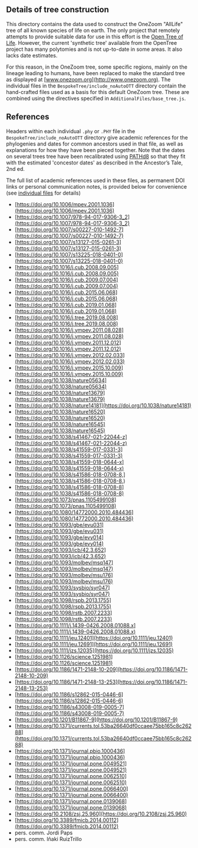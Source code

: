 ## Details of tree construction

This directory contains the data used to construct the OneZoom "AllLife" tree of all known species of life on earth. The only project that remotely attempts to provide suitable data for use in this effort is the [Open Tree of Life](https://tree.opentreeoflife.org). However, the current 'synthetic tree' available from the OpenTree project has many polytomies and is not up-to-date in some areas. It also lacks date estimates.

For this reason, in the OneZoom tree, some specific regions, mainly on the lineage leading to humans, have been replaced to make the standard tree as displayed at [www.onezoom.org](http://www.onezoom.org). The individual files in the `BespokeTree/include_noAutoOTT` directory contain the hand-crafted files used as a basis for this default OneZoom tree. These are combined using the directives specified in `AdditionalFiles/base_tree.js`.

## References

Headers within each individual `.phy` or `.PHY` file in the `BespokeTree/include_noAutoOTT` directory give academic references for the phylogenies and dates for common ancestors used in that file, as well as explanations for how they have been pieced together. Note that the dates on several trees tree have been recalibrated using [PATHd8](http://www2.math.su.se/PATHd8/) so that they fit with the estimated 'concestor dates' as described in the Ancestor’s Tale, 2nd ed.

The full list of academic references used in these files, as permanent DOI links or personal communication notes, is provided below for convenience (see [individual files](BespokeTree/include_noAutoOTT) for details)

<!-- Note that the text below was obtained by

perl -ne 'print "* [$1]($1)\n" if m|(https://doi[^\s\)\]]+)|g' include_noAutoOTT/* | sort | uniq
perl -ne 'print "* $1\n" if m|(pers.\s+comm.\s+\S+\s+\S+)|g' include_noAutoOTT/*

 -->
 
* [https://doi.org/10.1006/mpev.2001.1036](https://doi.org/10.1006/mpev.2001.1036)
* [https://doi.org/10.1007/978-94-017-9306-3_2](https://doi.org/10.1007/978-94-017-9306-3_2)
* [https://doi.org/10.1007/s00227-010-1492-7](https://doi.org/10.1007/s00227-010-1492-7)
* [https://doi.org/10.1007/s13127-015-0261-3](https://doi.org/10.1007/s13127-015-0261-3)
* [https://doi.org/10.1007/s13225-018-0401-0](https://doi.org/10.1007/s13225-018-0401-0)
* [https://doi.org/10.1016/j.cub.2008.09.005](https://doi.org/10.1016/j.cub.2008.09.005)
* [https://doi.org/10.1016/j.cub.2009.07.004](https://doi.org/10.1016/j.cub.2009.07.004)
* [https://doi.org/10.1016/j.cub.2015.06.068](https://doi.org/10.1016/j.cub.2015.06.068)
* [https://doi.org/10.1016/j.cub.2019.01.068](https://doi.org/10.1016/j.cub.2019.01.068)
* [https://doi.org/10.1016/j.tree.2019.08.008](https://doi.org/10.1016/j.tree.2019.08.008)
* [https://doi.org/10.1016/j.ympev.2011.08.028](https://doi.org/10.1016/j.ympev.2011.08.028)
* [https://doi.org/10.1016/j.ympev.2011.12.012](https://doi.org/10.1016/j.ympev.2011.12.012)
* [https://doi.org/10.1016/j.ympev.2012.02.033](https://doi.org/10.1016/j.ympev.2012.02.033)
* [https://doi.org/10.1016/j.ympev.2015.10.009](https://doi.org/10.1016/j.ympev.2015.10.009)
* [https://doi.org/10.1038/nature05634](https://doi.org/10.1038/nature05634)
* [https://doi.org/10.1038/nature13679](https://doi.org/10.1038/nature13679)
* [https://doi.org/10.1038/nature14181](https://doi.org/10.1038/nature14181)
* [https://doi.org/10.1038/nature16520](https://doi.org/10.1038/nature16520)
* [https://doi.org/10.1038/nature16545](https://doi.org/10.1038/nature16545)
* [https://doi.org/10.1038/s41467-021-22044-z](https://doi.org/10.1038/s41467-021-22044-z)
* [https://doi.org/10.1038/s41559-017-0331-3](https://doi.org/10.1038/s41559-017-0331-3)
* [https://doi.org/10.1038/s41559-018-0644-x](https://doi.org/10.1038/s41559-018-0644-x)
* [https://doi.org/10.1038/s41586-018-0708-8,](https://doi.org/10.1038/s41586-018-0708-8,)
* [https://doi.org/10.1038/s41586-018-0708-8](https://doi.org/10.1038/s41586-018-0708-8)
* [https://doi.org/10.1073/pnas.1105499108](https://doi.org/10.1073/pnas.1105499108)
* [https://doi.org/10.1080/14772000.2010.484436](https://doi.org/10.1080/14772000.2010.484436)
* [https://doi.org/10.1093/gbe/evu031](https://doi.org/10.1093/gbe/evu031)
* [https://doi.org/10.1093/gbe/evy014](https://doi.org/10.1093/gbe/evy014)
* [https://doi.org/10.1093/icb/42.3.652](https://doi.org/10.1093/icb/42.3.652)
* [https://doi.org/10.1093/molbev/msq147](https://doi.org/10.1093/molbev/msq147)
* [https://doi.org/10.1093/molbev/msu176](https://doi.org/10.1093/molbev/msu176)
* [https://doi.org/10.1093/sysbio/syr047](https://doi.org/10.1093/sysbio/syr047)
* [https://doi.org/10.1098/rspb.2013.1755](https://doi.org/10.1098/rspb.2013.1755)
* [https://doi.org/10.1098/rstb.2007.2233](https://doi.org/10.1098/rstb.2007.2233)
* [https://doi.org/10.1111/j.1439-0426.2008.01088.x](https://doi.org/10.1111/j.1439-0426.2008.01088.x)
* [https://doi.org/10.1111/jeu.12401](https://doi.org/10.1111/jeu.12401)
* [https://doi.org/10.1111/jeu.12691](https://doi.org/10.1111/jeu.12691)
* [https://doi.org/10.1111/jzs.12035](https://doi.org/10.1111/jzs.12035)
* [https://doi.org/10.1126/science.1251981](https://doi.org/10.1126/science.1251981)
* [https://doi.org/10.1186/1471-2148-10-209](https://doi.org/10.1186/1471-2148-10-209)
* [https://doi.org/10.1186/1471-2148-13-253](https://doi.org/10.1186/1471-2148-13-253)
* [https://doi.org/10.1186/s12862-015-0446-6](https://doi.org/10.1186/s12862-015-0446-6)
* [https://doi.org/10.1186/s43008-019-0005-7](https://doi.org/10.1186/s43008-019-0005-7)
* [https://doi.org/10.1201/B11867-9](https://doi.org/10.1201/B11867-9)
* [https://doi.org/10.1371/currents.tol.53ba26640df0ccaee75bb165c8c26288](https://doi.org/10.1371/currents.tol.53ba26640df0ccaee75bb165c8c26288)
* [https://doi.org/10.1371/journal.pbio.1000436](https://doi.org/10.1371/journal.pbio.1000436)
* [https://doi.org/10.1371/journal.pone.0049521](https://doi.org/10.1371/journal.pone.0049521)
* [https://doi.org/10.1371/journal.pone.0062510](https://doi.org/10.1371/journal.pone.0062510)
* [https://doi.org/10.1371/journal.pone.0066400](https://doi.org/10.1371/journal.pone.0066400)
* [https://doi.org/10.1371/journal.pone.0139068](https://doi.org/10.1371/journal.pone.0139068)
* [https://doi.org/10.2108/zsj.25.960](https://doi.org/10.2108/zsj.25.960)
* [https://doi.org/10.3389/fmicb.2014.00112](https://doi.org/10.3389/fmicb.2014.00112)
* pers. comm. Jordi Paps
* pers. comm. Iñaki RuizTrillo
